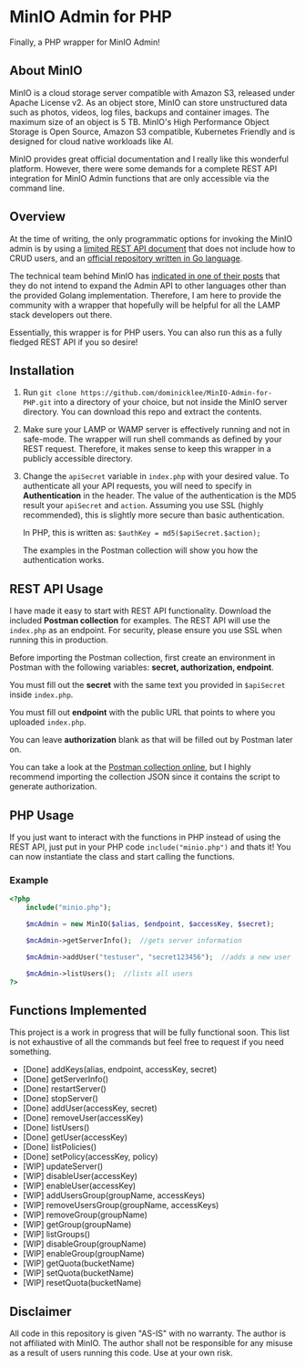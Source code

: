 # MinIO Admin for PHP

Finally, a PHP wrapper for MinIO Admin!

## About MinIO ##
MinIO is a cloud storage server compatible with Amazon S3, released under Apache License v2. As an object store, MinIO can store unstructured data such as photos, videos, log files, backups and container images. The maximum size of an object is 5 TB. MinIO's High Performance Object Storage is Open Source, Amazon S3 compatible, Kubernetes Friendly and is designed for cloud native workloads like AI.

MinIO provides great official documentation and I really like this wonderful platform. However, there were some demands for a complete REST API integration for MinIO Admin functions that are only accessible via the command line.

## Overview ##
At the time of writing, the only programmatic options for invoking the MinIO admin is by using a [limited REST API document](https://gist.github.com/krishnasrinivas/ea5603d16e6d706793332af674df83e3) that does not include how to CRUD users, and an [official repository written in Go language](https://github.com/minio/minio/tree/master/pkg/madmin). 

The technical team behind MinIO has [indicated in one of their posts](https://github.com/minio/minio/issues/7539#issuecomment-482898917) that they do not intend to expand the Admin API to other languages other than the provided Golang implementation. Therefore, I am here to provide the community with a wrapper that hopefully will be helpful for all the LAMP stack developers out there.

Essentially, this wrapper is for PHP users. You can also run this as a fully fledged REST API if you so desire!

## Installation ##

1. Run `git clone https://github.com/dominicklee/MinIO-Admin-for-PHP.git` into a directory of your choice, but not inside the MinIO server directory. You can download this repo and extract the contents.

2. Make sure your LAMP or WAMP server is effectively running and not in safe-mode. The wrapper will run shell commands as defined by your REST request. Therefore, it makes sense to keep this wrapper in a publicly accessible directory.

3. Change the `apiSecret` variable in `index.php` with your desired value. To authenticate all your API requests, you will need to specify in **Authentication** in the header. The value of the authentication is the MD5 result your `apiSecret` and `action`. Assuming you use SSL (highly recommended), this is slightly more secure than basic authentication.

	In PHP, this is written as: `$authKey = md5($apiSecret.$action); `

	The examples in the Postman collection will show you how the authentication works.

## REST API Usage ##

I have made it easy to start with REST API functionality. Download the included **Postman collection** for examples. The REST API will use the `index.php` as an endpoint. For security, please ensure you use SSL when running this in production.

Before importing the Postman collection, first create an environment in Postman with the following variables: **secret, authorization, endpoint**.

You must fill out the **secret** with the same text you provided in `$apiSecret` inside `index.php`.

You must fill out **endpoint** with the public URL that points to where you uploaded `index.php`.

You can leave **authorization** blank as that will be filled out by Postman later on.

You can take a look at the [Postman collection online](https://documenter.getpostman.com/view/1747463/SzzheJEs?version=latest), but I highly recommend importing the  collection JSON since it contains the script to generate authorization.

## PHP Usage ##

If you just want to interact with the functions in PHP instead of using the REST API, just put in your PHP code `include("minio.php")` and thats it! You can now instantiate the class and start calling the functions.

### Example ###
```php
<?php 
	include("minio.php");

	$mcAdmin = new MinIO($alias, $endpoint, $accessKey, $secret);

	$mcAdmin->getServerInfo();	//gets server information

	$mcAdmin->addUser("testuser", "secret123456");	//adds a new user

	$mcAdmin->listUsers();	//lists all users
?>
```

## Functions Implemented ##

This project is a work in progress that will be fully functional soon. This list is not exhaustive of all the commands but feel free to request if you need something.

- [Done] addKeys(alias, endpoint, accessKey, secret)
- [Done] getServerInfo()
- [Done] restartServer()
- [Done] stopServer()
- [Done] addUser(accessKey, secret)
- [Done] removeUser(accessKey)
- [Done] listUsers()
- [Done] getUser(accessKey)
- [Done] listPolicies()
- [Done] setPolicy(accessKey, policy)
- [WIP] updateServer()
- [WIP] disableUser(accessKey)
- [WIP] enableUser(accessKey)
- [WIP] addUsersGroup(groupName, accessKeys)
- [WIP] removeUsersGroup(groupName, accessKeys)
- [WIP] removeGroup(groupName)
- [WIP] getGroup(groupName)
- [WIP] listGroups()
- [WIP] disableGroup(groupName)
- [WIP] enableGroup(groupName)
- [WIP] getQuota(bucketName)
- [WIP] setQuota(bucketName)
- [WIP] resetQuota(bucketName)

## Disclaimer ##
All code in this repository is given "AS-IS" with no warranty. The author is not affiliated with MinIO. The author shall not be responsible for any misuse as a result of users running this code. Use at your own risk.